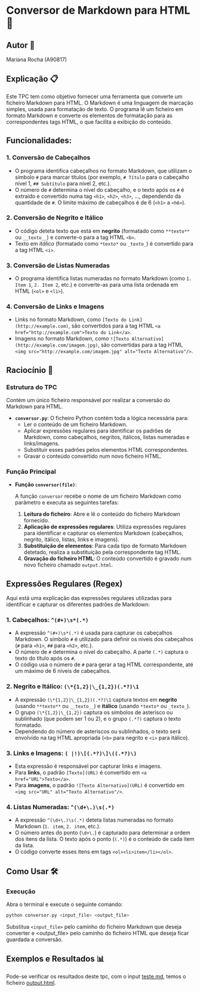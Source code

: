 # Conversor de Markdown para HTML 🔁

## Autor 🌻  
Mariana Rocha (A90817)

## Explicação 📋

Este TPC tem como objetivo fornecer uma ferramenta que converte um ficheiro Markdown para HTML. O Markdown é uma linguagem de marcação simples, usada para formatação de texto. O programa lê um ficheiro em formato Markdown e converte os elementos de formatação para as correspondentes tags HTML, o que facilita a exibição do conteúdo.

## Funcionalidades:

### 1. **Conversão de Cabeçalhos**
   - O programa identifica cabeçalhos no formato Markdown, que utilizam o símbolo `#` para marcar títulos (por exemplo, `# Título` para o cabeçalho nível 1, `## Subtítulo` para nível 2, etc.).
   - O número de `#` determina o nível do cabeçalho, e o texto após os `#` é extraído e convertido numa tag `<h1>`, `<h2>`, `<h3>`, ..., dependendo da quantidade de `#`. O limite máximo de cabeçalhos é de 6 (`<h1>` a `<h6>`).

### 2. **Conversão de Negrito e Itálico**
   - O código deteta texto que está em **negrito** (formatado como `**texto**` ou `__texto__`) e converte-o para a tag HTML `<b>`.
   - Texto em *itálico* (formatado como `*texto*` ou `_texto_`) é convertido para a tag HTML `<i>`.

### 3. **Conversão de Listas Numeradas**
   - O programa identifica listas numeradas no formato Markdown (como `1. Item 1`, `2. Item 2`, etc.) e converte-as para uma lista ordenada em HTML (`<ol>` e `<li>`).

### 4. **Conversão de Links e Imagens**
   - Links no formato Markdown, como `[Texto do Link](http://example.com)`, são convertidos para a tag HTML `<a href="http://example.com">Texto do Link</a>`.
   - Imagens no formato Markdown, como `![Texto Alternativo](http://example.com/imagem.jpg)`, são convertidas para a tag HTML `<img src="http://example.com/imagem.jpg" alt="Texto Alternativo"/>`.

## Raciocínio 🧩

### Estrutura do TPC

Contém um único ficheiro responsável por realizar a conversão do Markdown para HTML.

- **`conversor.py`**: O ficheiro Python contém toda a lógica necessária para:
   - Ler o conteúdo de um ficheiro Markdown.
   - Aplicar expressões regulares para identificar os padrões de Markdown, como cabeçalhos, negritos, itálicos, listas numeradas e links/imagens.
   - Substituir esses padrões pelos elementos HTML correspondentes.
   - Gravar o conteúdo convertido num novo ficheiro HTML.

### Função Principal

- **Função `conversor(file)`**:

   A função `conversor` recebe o nome de um ficheiro Markdown como parâmetro e executa as seguintes tarefas:
   1. **Leitura do ficheiro**: Abre e lê o conteúdo do ficheiro Markdown fornecido.
   2. **Aplicação de expressões regulares**: Utiliza expressões regulares para identificar e capturar os elementos Markdown (cabeçalhos, negrito, itálico, listas, links e imagens).
   3. **Substituição de elementos**: Para cada tipo de formato Markdown detetado, realiza a substituição pela correspondente tag HTML.
   4. **Gravação do ficheiro HTML**: O conteúdo convertido é gravado num novo ficheiro chamado `output.html`.

## Expressões Regulares (Regex)

Aqui está uma explicação das expressões regulares utilizadas para identificar e capturar os diferentes padrões de Markdown:

### 1. **Cabeçalhos:** `^(#+)\s*(.*)`

   - A expressão `^(#+)\s*(.*)` é usada para capturar os cabeçalhos Markdown. O símbolo `#` é utilizado para definir os níveis dos cabeçalhos (`#` para `<h1>`, `##` para `<h2>`, etc.).
   - O número de `#` determina o nível do cabeçalho. A parte `(.*)` captura o texto do título após os `#`.
   - O código usa o número de `#` para gerar a tag HTML correspondente, até um máximo de 6 níveis de cabeçalhos.

### 2. **Negrito e Itálico:** `(\*{1,2}|\_{1,2})(.*?)\1`

   - A expressão `(\*{1,2}|\_{1,2})(.*?)\1` captura textos em **negrito** (usando `**texto**` ou `__texto__`) e **itálico** (usando `*texto*` ou `_texto_`).
   - O grupo `(\*{1,2}|\_{1,2})` captura os símbolos de asterisco ou sublinhado (que podem ser 1 ou 2), e o grupo `(.*?)` captura o texto formatado.
   - Dependendo do número de asteriscos ou sublinhados, o texto será envolvido na tag HTML apropriada (`<b>` para negrito e `<i>` para itálico).

### 3. **Links e Imagens:** `( |!)\[(.*?)\]\((.*?)\)`

   - Esta expressão é responsável por capturar links e imagens.
   - Para **links**, o padrão `[Texto](URL)` é convertido em `<a href="URL">Texto</a>`.
   - Para **imagens**, o padrão `![Texto Alternativo](URL)` é convertido em `<img src="URL" alt="Texto Alternativo"/>`.

### 4. **Listas Numeradas:** `^(\d+\.)\s(.*)`

   - A expressão `^(\d+\.)\s(.*)` deteta listas numeradas no formato Markdown (`1. item`, `2. item`, etc.).
   - O número antes do ponto (`\d+\.`) é capturado para determinar a ordem dos itens da lista. O texto após o ponto (`(.*)`) é o conteúdo de cada item da lista.
   - O código converte esses itens em tags `<ol><li>item</li></ol>`.

## Como Usar 🛠️

### Execução

Abra o terminal e execute o seguinte comando:
   
```bash
python conversor.py <input_file> <output_file>
```

Substitua `<input_file>` pelo caminho do ficheiro Markdown que deseja converter e <output_file> pelo caminho do ficheiro HTML que deseja ficar guardada a conversão.

## Exemplos e Resultados 📊

Pode-se verificar os resultados deste tpc, com o input <a href="teste.md">teste.md</a>, temos o ficheiro <a href="output.html">output.html</a>.
